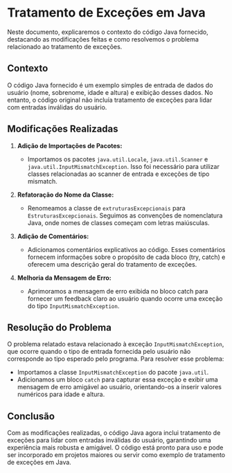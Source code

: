 # Tratamento de Exceções em Java

Neste documento, explicaremos o contexto do código Java fornecido, destacando as modificações feitas e como resolvemos o problema relacionado ao tratamento de exceções.

## Contexto

O código Java fornecido é um exemplo simples de entrada de dados do usuário (nome, sobrenome, idade e altura) e exibição desses dados. No entanto, o código original não incluía tratamento de exceções para lidar com entradas inválidas do usuário.

## Modificações Realizadas

1. **Adição de Importações de Pacotes:**
   - Importamos os pacotes `java.util.Locale`, `java.util.Scanner` e `java.util.InputMismatchException`. Isso foi necessário para utilizar classes relacionadas ao scanner de entrada e exceções de tipo mismatch.

2. **Refatoração do Nome da Classe:**
   - Renomeamos a classe de `extruturasExcepcionais` para `EstruturasExcepcionais`. Seguimos as convenções de nomenclatura Java, onde nomes de classes começam com letras maiúsculas.

3. **Adição de Comentários:**
   - Adicionamos comentários explicativos ao código. Esses comentários fornecem informações sobre o propósito de cada bloco (try, catch) e oferecem uma descrição geral do tratamento de exceções.

4. **Melhoria da Mensagem de Erro:**
   - Aprimoramos a mensagem de erro exibida no bloco catch para fornecer um feedback claro ao usuário quando ocorre uma exceção do tipo `InputMismatchException`.

## Resolução do Problema

O problema relatado estava relacionado à exceção `InputMismatchException`, que ocorre quando o tipo de entrada fornecida pelo usuário não corresponde ao tipo esperado pelo programa. Para resolver esse problema:

- Importamos a classe `InputMismatchException` do pacote `java.util`.
- Adicionamos um bloco `catch` para capturar essa exceção e exibir uma mensagem de erro amigável ao usuário, orientando-os a inserir valores numéricos para idade e altura.

## Conclusão

Com as modificações realizadas, o código Java agora inclui tratamento de exceções para lidar com entradas inválidas do usuário, garantindo uma experiência mais robusta e amigável. O código está pronto para uso e pode ser incorporado em projetos maiores ou servir como exemplo de tratamento de exceções em Java.

